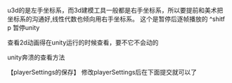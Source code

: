 u3d的是左手坐标系，而3d建模工具一般都是右手坐标系，所以要提前和美术把坐标系的沟通好,线性代数也倾向用右手坐标系。
这个是暂停后逐帧播放的
 ^shitf p  暂停unity


查看2d动画得在unity运行的时候查看，要不它不会动的








unity奔溃的查看方法


【playerSettings的保存】
修改playerSettings后在下面提交就可以了


 